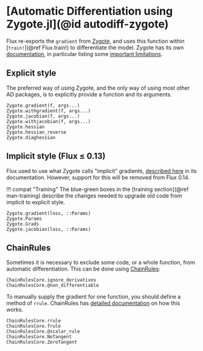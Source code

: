 # [Automatic Differentiation using Zygote.jl](@id autodiff-zygote)

Flux re-exports the `gradient` from [Zygote](https://github.com/FluxML/Zygote.jl), and uses this function within [`train!`](@ref Flux.train!) to differentiate the model. Zygote has its own [documentation](https://fluxml.ai/Zygote.jl/dev/), in particular listing some [important limitations](https://fluxml.ai/Zygote.jl/dev/limitations/).


## Explicit style

The preferred way of using Zygote, and the only way of using most other AD packages,
is to explicitly provide a function and its arguments.

```@docs
Zygote.gradient(f, args...)
Zygote.withgradient(f, args...)
Zygote.jacobian(f, args...)
Zygote.withjacobian(f, args...)
Zygote.hessian
Zygote.hessian_reverse
Zygote.diaghessian
```

## Implicit style (Flux ≤ 0.13)

Flux used to use what Zygote calls "implicit" gradients, [described here](https://fluxml.ai/Zygote.jl/dev/#Explicit-and-Implicit-Parameters-1) in its documentation.
However, support for this will be removed from Flux 0.14.

!!! compat "Training"
    The blue-green boxes in the [training section](@ref man-training) describe
    the changes needed to upgrade old code from implicit to explicit style.

```@docs
Zygote.gradient(loss, ::Params)
Zygote.Params
Zygote.Grads
Zygote.jacobian(loss, ::Params)
```

## ChainRules

Sometimes it is necessary to exclude some code, or a whole function, from automatic differentiation. This can be done using [ChainRules](https://github.com/JuliaDiff/ChainRules.jl):

```@docs
ChainRulesCore.ignore_derivatives
ChainRulesCore.@non_differentiable
```

To manually supply the gradient for one function, you should define a method of `rrule`. ChainRules has [detailed documentation](https://juliadiff.org/ChainRulesCore.jl/stable/) on how this works.

```@docs
ChainRulesCore.rrule
ChainRulesCore.frule
ChainRulesCore.@scalar_rule
ChainRulesCore.NoTangent
ChainRulesCore.ZeroTangent
```
